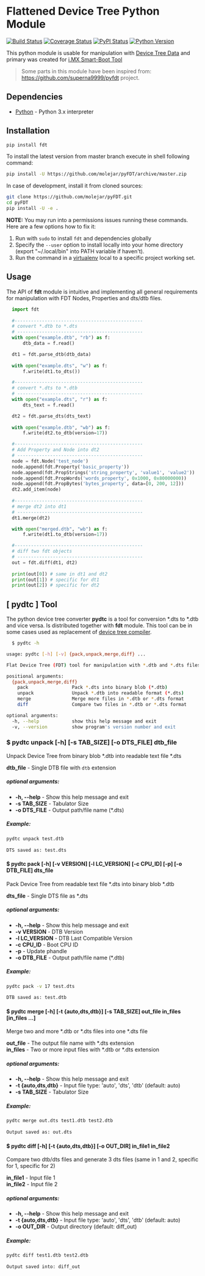 # Flattened Device Tree Python Module 

[![Build Status](https://travis-ci.org/molejar/pyFDT.svg?branch=master)](https://travis-ci.org/molejar/pyFDT)
[![Coverage Status](https://coveralls.io/repos/github/molejar/pyFDT/badge.svg)](https://coveralls.io/github/molejar/pyFDT)
[![PyPI Status](https://img.shields.io/pypi/v/fdt.svg)](https://pypi.python.org/pypi/fdt)
[![Python Version](https://img.shields.io/pypi/pyversions/fdt.svg)](https://www.python.org)

This python module is usable for manipulation with [Device Tree Data](https://www.devicetree.org/) and primary was 
created for [i.MX Smart-Boot Tool](https://github.com/molejar/imxsb)

> Some parts in this module have been inspired from: https://github.com/superna9999/pyfdt project.

## Dependencies

- [Python](https://www.python.org) - Python 3.x interpreter

## Installation

```bash
pip install fdt
```

To install the latest version from master branch execute in shell following command:

```bash
pip install -U https://github.com/molejar/pyFDT/archive/master.zip
```

In case of development, install it from cloned sources:

```bash
git clone https://github.com/molejar/pyFDT.git
cd pyFDT
pip install -U -e .
```

**NOTE:** You may run into a permissions issues running these commands. Here are a few options how to fix it:

1. Run with `sudo` to install `fdt` and dependencies globally
2. Specify the `--user` option to install locally into your home directory (export "~/.local/bin" into PATH variable if haven't).
3. Run the command in a [virtualenv](https://virtualenv.pypa.io/en/latest/) local to a specific project working set.

## Usage

The API of **fdt** module is intuitive and implementing all general requirements for manipulation with FDT Nodes, Properties and dts/dtb files.

```python
  import fdt
  
  #-----------------------------------------------
  # convert *.dtb to *.dts
  # ----------------------------------------------
  with open("example.dtb", "rb") as f:
      dtb_data = f.read()

  dt1 = fdt.parse_dtb(dtb_data)
  
  with open("example.dts", "w") as f:
      f.write(dt1.to_dts())

  #-----------------------------------------------
  # convert *.dts to *.dtb
  # ----------------------------------------------
  with open("example.dts", "r") as f:
      dts_text = f.read()

  dt2 = fdt.parse_dts(dts_text)
  
  with open("example.dtb", "wb") as f:
      f.write(dt2.to_dtb(version=17))

  #-----------------------------------------------
  # Add Property and Node into dt2
  # ----------------------------------------------
  node = fdt.Node('test_node')
  node.append(fdt.Property('basic_property'))
  node.append(fdt.PropStrings('string_property', 'value1', 'value2'))
  node.append(fdt.PropWords('words_property', 0x1000, 0x80000000))
  node.append(fdt.PropBytes('bytes_property', data=[0, 200, 12]))
  dt2.add_item(node)
  
  #-----------------------------------------------
  # merge dt2 into dt1
  # ----------------------------------------------
  dt1.merge(dt2)

  with open("merged.dtb", "wb") as f:
      f.write(dt1.to_dtb(version=17))

  #-----------------------------------------------
  # diff two fdt objects
  # ----------------------------------------------
  out = fdt.diff(dt1, dt2)
  
  print(out[0]) # same in dt1 and dt2
  print(out[1]) # specific for dt1
  print(out[2]) # specific for dt2
```

## [ pydtc ] Tool

The python device tree converter **pydtc** is a tool for conversion *.dts to *.dtb and vice versa. Is distributed
together with **fdt** module. This tool can be in some cases used as replacement of [device tree compiler](https://git.kernel.org/pub/scm/utils/dtc/dtc.git).  

```bash
  $ pydtc -h

usage: pydtc [-h] [-v] {pack,unpack,merge,diff} ...

Flat Device Tree (FDT) tool for manipulation with *.dtb and *.dts files

positional arguments:
  {pack,unpack,merge,diff}
    pack                Pack *.dts into binary blob (*.dtb)
    unpack              Unpack *.dtb into readable format (*.dts)
    merge               Merge more files in *.dtb or *.dts format
    diff                Compare two files in *.dtb or *.dts format

optional arguments:
  -h, --help            show this help message and exit
  -v, --version         show program's version number and exit

```

### $ pydtc unpack [-h] [-s TAB_SIZE] [-o DTS_FILE] dtb_file

Unpack Device Tree from binary blob *.dtb into readable text file *.dts

**dtb_file** - Single DTB file with `dtb` extension

##### optional arguments:
* **-h, --help** - Show this help message and exit
* **-s TAB_SIZE** - Tabulator Size
* **-o DTS_FILE** - Output path/file name (*.dts)

##### Example:

```bash
pydtc unpack test.dtb
    
DTS saved as: test.dts
```

#### $ pydtc pack [-h] [-v VERSION] [-l LC_VERSION] [-c CPU_ID] [-p] [-o DTB_FILE] dts_file


Pack Device Tree from readable text file *.dts into binary blob *.dtb

**dts_file** - Single DTS file as *.dts

##### optional arguments:
* **-h, --help** - Show this help message and exit
* **-v VERSION** - DTB Version
* **-l LC_VERSION** - DTB Last Compatible Version
* **-c CPU_ID** - Boot CPU ID
* **-p** - Update phandle
* **-o DTB_FILE** - Output path/file name (*.dtb)

##### Example:

``` bash
pydtc pack -v 17 test.dts
  
DTB saved as: test.dtb
```

#### $ pydtc merge [-h] [-t {auto,dts,dtb}] [-s TAB_SIZE] out_file in_files [in_files ...]


Merge two and more *.dtb or *.dts files into one *.dts file

**out_file** - The output file name with *.dts extension <br>
**in_files** - Two or more input files with *.dtb or *.dts extension

##### optional arguments:
* **-h, --help** - Show this help message and exit
* **-t {auto,dts,dtb}** - Input file type: 'auto', 'dts', 'dtb' (default: auto)
* **-s TAB_SIZE** - Tabulator Size

##### Example:

```bash
pydtc merge out.dts test1.dtb test2.dtb
    
Output saved as: out.dts
```

#### $ pydtc diff [-h] [-t {auto,dts,dtb}] [-o OUT_DIR] in_file1 in_file2

Compare two dtb/dts files and generate 3 dts files (same in 1 and 2, specific for 1, specific for 2)

**in_file1** - Input file 1 <br>
**in_file2** - Input file 2

##### optional arguments:
* **-h, --help** - Show this help message and exit
* **-t {auto,dts,dtb}** - Input file type: 'auto', 'dts', 'dtb' (default: auto)
* **-o OUT_DIR** - Output directory (default: diff_out)

##### Example:

```bash
pydtc diff test1.dtb test2.dtb
    
Output saved into: diff_out
```
